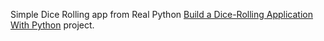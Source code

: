 Simple Dice Rolling app from Real Python [Build a Dice-Rolling Application With Python](https://realpython.com/python-dice-roll/) project.
